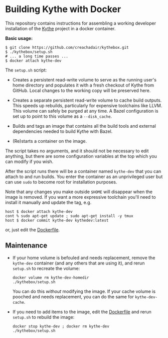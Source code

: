# Building Kythe with Docker

This repository contains instructions for assembling a working developer
installation of the [Kythe](https://kythe.io/) project in a docker container.

**Basic usage:**

```shell
$ git clone https://github.com/creachadair/kythebox.git
$ ./kythebox/setup.sh
# ... a long time passes ...
$ docker attach kythe-dev
```

The `setup.sh` script:

-  Creates a persistent read-write volume to serve as the running user's home
   directory and populates it with a fresh checkout of Kythe from GitHub.
   Local changes to the working copy will be preserved here.

-  Creates a separate persistent read-write volume to cache build outputs.
   This speeds up rebuilds, particularly for expensive toolchains like LLVM.
   This volume can safely be purged at any time. A Bazel configuration is set
   up to point to this volume as a `--disk_cache`.

-  Builds and tags an image that contains all the build tools and external
   dependencies needed to build Kythe with Bazel.

-  (Re)starts a container on the image.

The script takes no arguments, and it should not be necessary to edit anything,
but there are some configuration variables at the top which you can modify if
you wish.

After the script runs there will be a container named `kythe-dev` that you can
attach to and run builds. You enter the container as an unprivileged user but
can use `sudo` to become root for installation purposes.

Note that any changes you make outside `$HOME` will disappear when the image is
removed. If you want a more expressive toolchain you'll need to install it
manually and update the tag, e.g.

```shell
host $ docker attach kythe-dev
cont % sudo apt-get update ; sudo apt-get install -y tmux
host $ docker commit kythe-dev kythedev:latest
```

or, just edit the [Dockerfile](image/Dockerfile).

## Maintenance

 -  If your home volume is befouled and needs replacement, remove the
    `kythe-dev` container (and any others that are using it), and rerun
    `setup.sh` to recreate the volume:

    ```shell
    docker volume rm kythe-dev-homedir
    ./kythebox/setup.sh
    ```

    You can do this _without_ modifying the image.  If your cache volume is
	pooched and needs replacement, you can do the same for `kythe-dev-cache`.


 -  If you need to add items to the image, edit the
	[Dockerfile](image/Dockerfile) and rerun `setup.sh` to rebuild the image:

    ```shell
    docker stop kythe-dev ; docker rm kythe-dev
    ./kythebox/setup.sh
    ```
